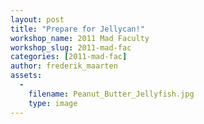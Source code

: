 ```yaml
---
layout: post
title: "Prepare for Jellycan!"
workshop_name: 2011 Mad Faculty
workshop_slug: 2011-mad-fac
categories: [2011-mad-fac]
author: frederik_maarten 
assets:
  -
    filename: Peanut_Butter_Jellyfish.jpg
    type: image
---
```

<br />

